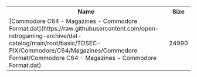 <table>
<tr><th>Name</th><th>Size</th></tr>
<tr><td>[Commodore C64 - Magazines - Commodore Format.dat](https://raw.githubusercontent.com/open-retrogaming-archive/dat-catalog/main/root/basic/TOSEC-PIX/Commodore/C64/Magazines/Commodore Format/Commodore C64 - Magazines - Commodore Format.dat)</td><td>24990</td></tr>
</table>

